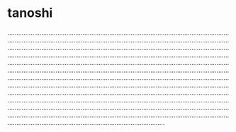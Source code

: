 # tanoshi

........................................................................................................................................................................................................................................................................................................................................................................................................................................................................................................................................................................................................................................................................................................................................................................................................................................................................................................................................................................................................................................................................................................................................................................................................................................................................................................................................................................................................................................................................................................................................................................................................................................